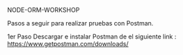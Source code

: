 NODE-ORM-WORKSHOP

Pasos a seguir para realizar pruebas con Postman.

1er Paso
Descargar e instalar Postman de el siguiente link : https://www.getpostman.com/downloads/
